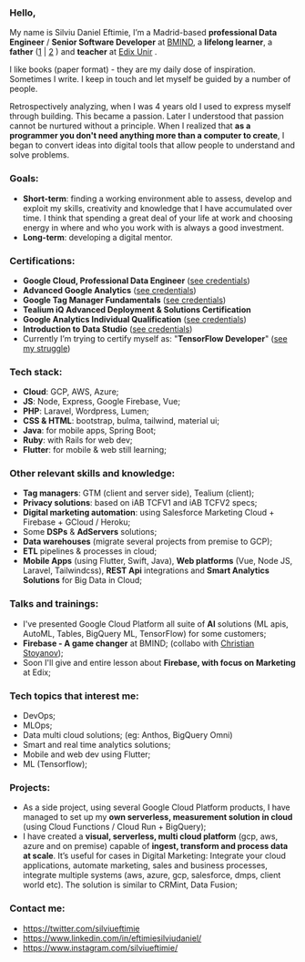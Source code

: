 ### Hello,

My name is Silviu Daniel Eftimie, I’m a Madrid-based **professional Data Engineer** / **Senior Software Developer** at [BMIND](https://bmind.es/), a **lifelong learner**, a **father** ([1](https://www.youtube.com/channel/UCHV6pF1KjgCJB4M__4ZYISg/videos) | [2](https://twitter.com/silviueftimie/status/1243964087329054721) ) and **teacher** at [Edix Unir](https://www.edix.com/es/carreras/carreras-growth-marketing/) . 

I like books (paper format) - they are my daily dose of inspiration.  Sometimes I write. I keep in touch and let myself be guided by a number of people.

Retrospectively analyzing, when I was 4 years old I used to express myself through building. This became a passion. Later I understood that passion cannot be nurtured without a principle. When I realized that **as a programmer you don't need anything more than a computer to create**, I began to convert ideas into digital tools that allow people to understand and solve problems.

### Goals:
- **Short-term**: finding a working environment able to assess, develop and exploit my skills, creativity and knowledge that I have accumulated over time. I think that spending a great deal of your life at work and choosing energy in where and who you work with is always a good investment.
- **Long-term**: developing a digital mentor.


### Certifications:
- **Google Cloud, Professional Data Engineer** ([see credentials](https://www.credential.net/ea16f035-918e-40b1-b204-5fa779ed3225?key=a0632fc502be9d50d27897d24fce83db7acb056cc85ca7d93f506dd2060a5858#gs.e8pkyh))
- **Advanced Google Analytics** ([see credentials](https://analytics.google.com/analytics/academy/certificate/-xSpaCN5TIywB7ARpIJKvA))
- **Google Tag Manager Fundamentals** ([see credentials](https://analytics.google.com/analytics/academy/certificate/FS_ZULJeQzmg1OMD7rvnDg))
- **Tealium iQ Advanced Deployment & Solutions Certification**
- **Google Analytics Individual Qualification** ([see credentials](https://skillshop.exceedlms.com/student/award/37001403))
- **Introduction to Data Studio** ([see credentials](https://analytics.google.com/analytics/academy/certificate/uDTa0p64R_6XgEogUwIpcA))
- Currently I’m trying to certify myself as: "**TensorFlow Developer**" ([see my struggle](https://github.com/seftimie/TensorFlowJourney))


### Tech stack:
- **Cloud**: GCP, AWS, Azure;
- **JS**: Node, Express, Google Firebase, Vue;
- **PHP**: Laravel, Wordpress, Lumen;
- **CSS & HTML**: bootstrap, bulma, tailwind, material ui;
- **Java**: for mobile apps, Spring Boot;
- **Ruby**: with Rails for web dev;
- **Flutter**: for mobile & web still learning;


### Other relevant skills and knowledge:
- **Tag managers**: GTM (client and server side), Tealium (client);
- **Privacy solutions**: based on iAB TCFV1 and iAB TCFV2 specs;
- **Digital marketing automation**: using Salesforce Marketing Cloud + Firebase + GCloud / Heroku;
- Some **DSPs** & **AdServers** solutions;
- **Data warehouses** (migrate several projects from premise to GCP);
- **ETL** pipelines & processes in cloud;
- **Mobile Apps** (using Flutter, Swift, Java), **Web platforms** (Vue, Node JS, Laravel, Tailwindcss), **REST Api** integrations and **Smart Analytics Solutions** for Big Data in Cloud;

	
### Talks and trainings:
-  I've presented Google Cloud Platform all suite of **AI** solutions (ML apis, AutoML, Tables, BigQuery ML, TensorFlow) for some customers;
-  **Firebase - A game changer** at BMIND; (collabo with [Christian Stoyanov](https://github.com/crissto));
- Soon I'll give and entire lesson about **Firebase, with focus on Marketing** at Edix;

### Tech topics that interest me: 
- DevOps;
- MLOps;
- Data multi cloud solutions; (eg: Anthos, BigQuery Omni)
- Smart and real time analytics solutions;
- Mobile and web dev using Flutter;
- ML (Tensorflow);

### Projects:
- As a side project, using several Google Cloud Platform products, I have managed to set up my **own serverless, measurement solution in cloud** (using Cloud Functions / Cloud Run + BigQuery);
- I have created a **visual, serverless, multi cloud platform** (gcp, aws, azure and on premise) capable of **ingest, transform and process data at scale**. It’s useful for cases in Digital Marketing: Integrate your cloud applications, automate marketing, sales and business processes, integrate multiple systems (aws, azure, gcp, salesforce, dmps, client world etc). The solution is similar to CRMint, Data Fusion;


### Contact me: 
- https://twitter.com/silviueftimie
- https://www.linkedin.com/in/eftimiesilviudaniel/
- https://www.instagram.com/silviueftimie/

